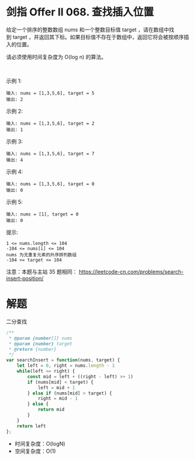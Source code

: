 # 剑指 Offer II 068. 查找插入位置
给定一个排序的整数数组 nums 和一个整数目标值 target ，请在数组中找到 target ，并返回其下标。如果目标值不存在于数组中，返回它将会被按顺序插入的位置。

请必须使用时间复杂度为 O(log n) 的算法。

 

示例 1:
```
输入: nums = [1,3,5,6], target = 5
输出: 2
```
示例 2:
```
输入: nums = [1,3,5,6], target = 2
输出: 1
```
示例 3:
```
输入: nums = [1,3,5,6], target = 7
输出: 4
```
示例 4:
```
输入: nums = [1,3,5,6], target = 0
输出: 0
```
示例 5:
```
输入: nums = [1], target = 0
输出: 0
```

提示:
```
1 <= nums.length <= 104
-104 <= nums[i] <= 104
nums 为无重复元素的升序排列数组
-104 <= target <= 104
```

注意：本题与主站 35 题相同： https://leetcode-cn.com/problems/search-insert-position/

# 解题
二分查找
```js
/**
 * @param {number[]} nums
 * @param {number} target
 * @return {number}
 */
var searchInsert = function(nums, target) {
    let left = 0, right = nums.length - 1
    while(left <= right) {
        const mid = left + ((right - left) >> 1)
        if (nums[mid] < target) {
            left = mid + 1
        } else if (nums[mid] > target) {
            right = mid - 1
        } else {
            return mid
        }
    }
    return left
};
```
- 时间复杂度：O(logN)
- 空间复杂度：O(1)